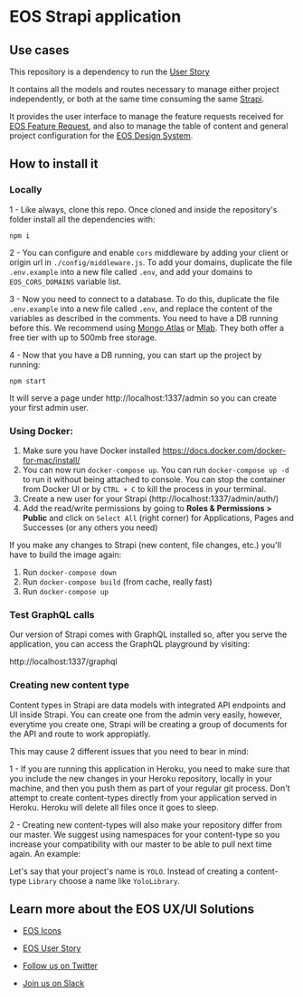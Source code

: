 # EOS Strapi application

## Use cases

This repository is a dependency to run the [User Story](https://www.userstory.site)

It contains all the models and routes necessary to manage either project independently, or both at the same time consuming the same [Strapi](https://strapi.io/).

It provides the user interface to manage the feature requests received for [EOS Feature Request](https://gitlab.com/SUSE-UIUX/eos-feature-request), and also to manage the table of content and general project configuration for the [EOS Design System](https://gitlab.com/SUSE-UIUX/eos).

## How to install it

### Locally

1 - Like always, clone this repo. Once cloned and inside the repository's folder install all the dependencies with:

`npm i`

2 - You can configure and enable `cors` middleware by adding your client or origin url in `./config/middleware.js`. To add your domains, duplicate the file `.env.example` into a new file called `.env`, and add your domains to `EOS_CORS_DOMAINS` variable list.

3 - Now you need to connect to a database. To do this, duplicate the file `.env.example` into a new file called `.env`, and replace the content of the variables as described in the comments. You need to have a DB running before this. We recommend using [Mongo Atlas](https://account.mongodb.com/) or [Mlab](https://mlab.com/). They both offer a free tier with up to 500mb free storage.

4 - Now that you have a DB running, you can start up the project by running:

`npm start`

It will serve a page under http://localhost:1337/admin so you can create your first admin user.

### Using Docker:

1. Make sure you have Docker installed https://docs.docker.com/docker-for-mac/install/
2. You can now run `docker-compose up`. You can run `docker-compose up -d` to run it without being attached to console. You can stop the container from Docker UI or by `CTRL + C` to kill the process in your terminal.
3. Create a new user for your Strapi (http://localhost:1337/admin/auth/)
4. Add the read/write permissions by going to **Roles & Permissions > Public** and click on `Select All` (right corner) for Applications, Pages and Successes (or any others you need)

If you make any changes to Strapi (new content, file changes, etc.) you'll have to build the image again:

1. Run `docker-compose down`
2. Run `docker-compose build` (from cache, really fast)
3. Run `docker-compose up`

### Test GraphQL calls

Our version of Strapi comes with GraphQL installed so, after you serve the application, you can access the GraphQL playground by visiting:

http://localhost:1337/graphql

### Creating new content type

Content types in Strapi are data models with integrated API endpoints and UI inside Strapi. You can create one from the admin very easily, however, everytime you create one, Strapi will be creating a group of documents for the API and route to work appropiatly.

This may cause 2 different issues that you need to bear in mind:

1 - If you are running this application in Heroku, you need to make sure that you include the new changes in your Heroku repository, locally in your machine, and then you push them as part of your regular git process.
Don't attempt to create content-types directly from your application served in Heroku. Heroku will delete all files once it goes to sleep.

2 - Creating new content-types will also make your repository differ from our master. We suggest using namespaces for your content-type so you increase your compatibility with our master to be able to pull next time again. An example:

Let's say that your project's name is `YOLO`. Instead of creating a content-type `Library` choose a name like `YoloLibrary`.

## Learn more about the EOS UX/UI Solutions

- [EOS Icons](https://eos-icons.com)

- [EOS User Story](https://userstory.site)

- [Follow us on Twitter](https://twitter.com/eos_uxui)

- [Join us on Slack](https://slack.userstory.site)


